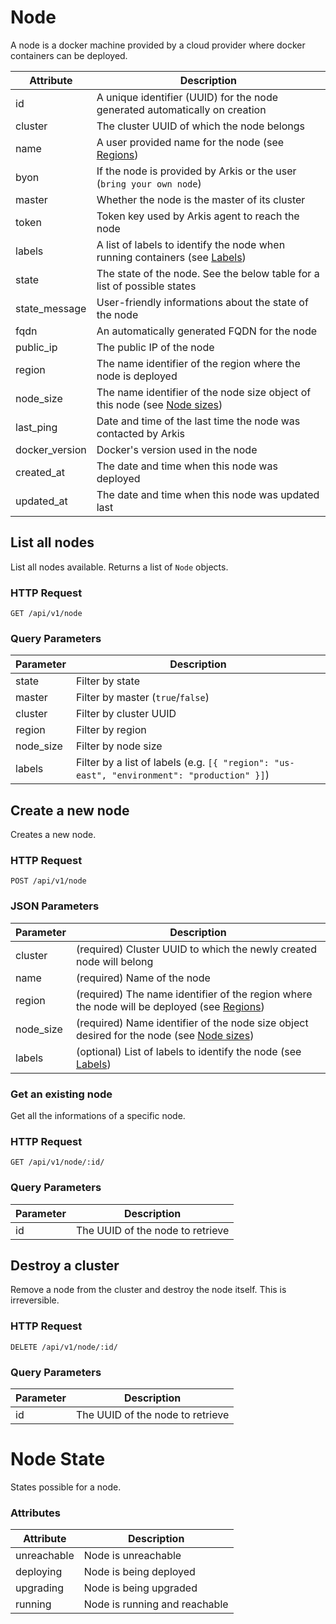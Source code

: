 # Node

A node is a docker machine provided by a cloud provider where docker containers
can be deployed.

Attribute   | Description
----------- | -----------
id          | A unique identifier (UUID) for the node generated automatically on creation
cluster     | The cluster UUID of which the node belongs
name        | A user provided name for the node (see [Regions](/#regions))
byon        | If the node is provided by Arkis or the user (`bring your own node`)
master      | Whether the node is the master of its cluster
token       | Token key used by Arkis agent to reach the node
labels      | A list of labels to identify the node when running containers (see [Labels](/#labels))
state       | The state of the node. See the below table for a list of possible states
state_message | User-friendly informations about the state of the node
fqdn        | An automatically generated FQDN for the node
public_ip   | The public IP of the node
region      | The name identifier of the region where the node is deployed
node_size   | The name identifier of the node size object of this node (see [Node sizes](/#node-sizes))
last_ping   | Date and time of the last time the node was contacted by Arkis
docker_version | Docker's version used in the node
created_at  | The date and time when this node was deployed
updated_at  | The date and time when this node was updated last

## List all nodes

List all nodes available. Returns a list of `Node` objects.

### HTTP Request

`GET /api/v1/node`

### Query Parameters

Parameter   | Description
---------   | -----------
state       | Filter by state
master      | Filter by master (`true`/`false`)
cluster     | Filter by cluster UUID
region      | Filter by region
node_size   | Filter by node size
labels      | Filter by a list of labels (e.g. `[{ "region": "us-east", "environment": "production" }]`)

## Create a new node

Creates a new node.

### HTTP Request

`POST /api/v1/node`

### JSON Parameters

Parameter | Description
--------- | -----------
cluster   | (required) Cluster UUID to which the newly created node will belong
name | (required) Name of the node
region | (required) The name identifier of the region where the node will be deployed (see [Regions](/#regions))
node_size | (required) Name identifier of the node size object desired for the node (see [Node sizes](/#node-sizes))
labels | (optional) List of labels to identify the node (see [Labels](/#labels))

### Get an existing node

Get all the informations of a specific node.

### HTTP Request

`GET /api/v1/node/:id/`

### Query Parameters

Parameter | Description
--------- | -----------
id | The UUID of the node to retrieve

## Destroy a cluster

Remove a node from the cluster and destroy the node itself. This is irreversible.

### HTTP Request

`DELETE /api/v1/node/:id/`

### Query Parameters

Parameter | Description
--------- | -----------
id | The UUID of the node to retrieve

# Node State

States possible for a node.

### Attributes

Attribute   | Description
----------- | -----------
unreachable | Node is unreachable
deploying | Node is being deployed
upgrading | Node is being upgraded
running | Node is running and reachable
